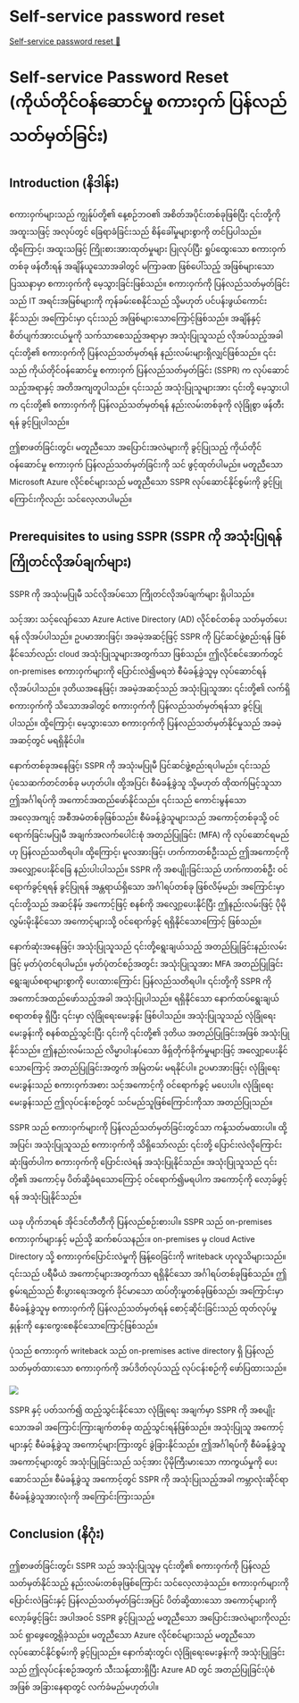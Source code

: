 # Self-service password reset

[Self-service password reset 🔗](https://www.coursera.org/learn/microsoft-sc-900-exam-preparation-and-practice/supplement/ub0bD/self-service-password-reset)

# Self-service Password Reset (ကိုယ်တိုင်ဝန်ဆောင်မှု စကားဝှက် ပြန်လည်သတ်မှတ်ခြင်း)

## Introduction (နိဒါန်း)

စကားဝှက်များသည် ကျွန်ုပ်တို့၏ နေ့စဉ်ဘဝ၏ အစိတ်အပိုင်းတစ်ခုဖြစ်ပြီး ၎င်းတို့ကို အထူးသဖြင့် အလုပ်တွင် ခြေရာခံခြင်းသည် စိန်ခေါ်မှုများစွာကို တင်ပြပါသည်။ ထို့ကြောင့်၊ အထူးသဖြင့် ကြိုးစားအားထုတ်မှုများ ပြုလုပ်ပြီး ရှုပ်ထွေးသော စကားဝှက်တစ်ခု ဖန်တီးရန် အချိန်ယူသောအခါတွင် မကြာခဏ ဖြစ်ပေါ်သည့် အဖြစ်များသော ပြဿနာမှာ စကားဝှက်ကို မေ့သွားခြင်းဖြစ်သည်။ စကားဝှက်ကို ပြန်လည်သတ်မှတ်ခြင်းသည် IT အရင်းအမြစ်များကို ကုန်ခမ်းစေနိုင်သည် သို့မဟုတ် ပင်ပန်းဖွယ်ကောင်းနိုင်သည်၊ အကြောင်းမှာ ၎င်းသည် အဖြစ်များသောကြောင့်ဖြစ်သည်။ အချိန်နှင့် စိတ်ပျက်အားငယ်မှုကို သက်သာစေသည့်အရာမှာ အသုံးပြုသူသည် လိုအပ်သည့်အခါ ၎င်းတို့၏ စကားဝှက်ကို ပြန်လည်သတ်မှတ်ရန် နည်းလမ်းများရှိလျှင်ဖြစ်သည်။ ၎င်းသည် ကိုယ်တိုင်ဝန်ဆောင်မှု စကားဝှက် ပြန်လည်သတ်မှတ်ခြင်း (SSPR) က လုပ်ဆောင်သည့်အရာနှင့် အတိအကျတူပါသည်။ ၎င်းသည် အသုံးပြုသူများအား ၎င်းတို့ မေ့သွားပါက ၎င်းတို့၏ စကားဝှက်ကို ပြန်လည်သတ်မှတ်ရန် နည်းလမ်းတစ်ခုကို လုံခြုံစွာ ဖန်တီးရန် ခွင့်ပြုပါသည်။

ဤစာဖတ်ခြင်းတွင်၊ မတူညီသော အပြောင်းအလဲများကို ခွင့်ပြုသည့် ကိုယ်တိုင်ဝန်ဆောင်မှု စကားဝှက် ပြန်လည်သတ်မှတ်ခြင်းကို သင် ဖွင့်ထုတ်ပါမည်။ မတူညီသော Microsoft Azure လိုင်စင်များသည် မတူညီသော SSPR လုပ်ဆောင်နိုင်စွမ်းကို ခွင့်ပြုကြောင်းကိုလည်း သင်လေ့လာပါမည်။

## Prerequisites to using SSPR (SSPR ကို အသုံးပြုရန် ကြိုတင်လိုအပ်ချက်များ)

SSPR ကို အသုံးမပြုမီ သင်လိုအပ်သော ကြိုတင်လိုအပ်ချက်များ ရှိပါသည်။

သင့်အား သင့်လျော်သော Azure Active Directory (AD) လိုင်စင်တစ်ခု သတ်မှတ်ပေးရန် လိုအပ်ပါသည်။ ဥပမာအားဖြင့်၊ အခမဲ့အဆင့်ဖြင့် SSPR ကို ပြင်ဆင်ဖွဲ့စည်းရန် ဖြစ်နိုင်သော်လည်း cloud အသုံးပြုသူများအတွက်သာ ဖြစ်သည်။ ဤလိုင်စင်အောက်တွင် on-premises စကားဝှက်များကို ပြောင်းလဲ၍မရဘဲ စီမံခန့်ခွဲသူမှ လုပ်ဆောင်ရန် လိုအပ်ပါသည်။ ဒုတိယအနေဖြင့်၊ အခမဲ့အဆင့်သည် အသုံးပြုသူအား ၎င်းတို့၏ လက်ရှိ စကားဝှက်ကို သိသောအခါတွင် စကားဝှက်ကို ပြန်လည်သတ်မှတ်ရန်သာ ခွင့်ပြုပါသည်။ ထို့ကြောင့်၊ မေ့သွားသော စကားဝှက်ကို ပြန်လည်သတ်မှတ်နိုင်မှုသည် အခမဲ့အဆင့်တွင် မရရှိနိုင်ပါ။

နောက်တစ်ခုအနေဖြင့်၊ SSPR ကို အသုံးမပြုမီ ပြင်ဆင်ဖွဲ့စည်းရပါမည်။ ၎င်းသည် ပုံသေဆက်တင်တစ်ခု မဟုတ်ပါ။ ထို့အပြင်၊ စီမံခန့်ခွဲသူ သို့မဟုတ် ထိုထက်မြင့်သူသာ ဤအင်္ဂါရပ်ကို အကောင်အထည်ဖော်နိုင်သည်။ ၎င်းသည် ကောင်းမွန်သော အလေ့အကျင့် အစီအမံတစ်ခုဖြစ်သည်။ စီမံခန့်ခွဲသူများသည် အကောင့်တစ်ခုသို့ ဝင်ရောက်ခြင်းမပြုမီ အချက်အလက်ပေါင်းစုံ အတည်ပြုခြင်း (MFA) ကို လုပ်ဆောင်ရမည်ဟု ပြန်လည်သတိရပါ။ ထို့ကြောင့်၊ မူလအားဖြင့်၊ ဟက်ကာတစ်ဦးသည် ဤအကောင့်ကို အလျှော့ပေးနိုင်ခြေ နည်းပါးပါသည်။ SSPR ကို အစပျိုးခြင်းသည် ဟက်ကာတစ်ဦး ဝင်ရောက်ခွင့်ရရန် ခွင့်ပြုရန် အန္တရာယ်ရှိသော အင်္ဂါရပ်တစ်ခု ဖြစ်လိမ့်မည်၊ အကြောင်းမှာ ၎င်းတို့သည် အဆင့်နိမ့် အကောင့်ဖြင့် စနစ်ကို အလျှော့ပေးနိုင်ပြီး ဤနည်းလမ်းဖြင့် ပိုမို လွှမ်းမိုးနိုင်သော အကောင့်များသို့ ဝင်ရောက်ခွင့် ရရှိနိုင်သောကြောင့် ဖြစ်သည်။

နောက်ဆုံးအနေဖြင့်၊ အသုံးပြုသူသည် ၎င်းတို့ရွေးချယ်သည့် အတည်ပြုခြင်းနည်းလမ်းဖြင့် မှတ်ပုံတင်ရပါမည်။ မှတ်ပုံတင်စဉ်အတွင်း အသုံးပြုသူအား MFA အတည်ပြုခြင်း ရွေးချယ်စရာများစွာကို ပေးထားကြောင်း ပြန်လည်သတိရပါ။ ၎င်းတို့ကို SSPR ကို အကောင်အထည်ဖော်သည့်အခါ အသုံးပြုပါသည်။ ရရှိနိုင်သော နောက်ထပ်ရွေးချယ်စရာတစ်ခု ရှိပြီး ၎င်းမှာ လုံခြုံရေးမေးခွန်း ဖြစ်ပါသည်။ အသုံးပြုသူသည် လုံခြုံရေးမေးခွန်းကို စနစ်ထည့်သွင်းပြီး ၎င်းကို ၎င်းတို့၏ ဒုတိယ အတည်ပြုခြင်းအဖြစ် အသုံးပြုနိုင်သည်။ ဤနည်းလမ်းသည် လိမ္မာပါးနပ်သော ဖိရှ်တိုက်ခိုက်မှုများဖြင့် အလျှော့ပေးနိုင်သောကြောင့် အတည်ပြုခြင်းအတွက် အမြဲတမ်း မရနိုင်ပါ။ ဥပမာအားဖြင့်၊ လုံခြုံရေးမေးခွန်းသည် စကားဝှက်အစား သင့်အကောင့်ကို ဝင်ရောက်ခွင့် မပေးပါ။ လုံခြုံရေးမေးခွန်းသည် ဤလုပ်ငန်းစဉ်တွင် သင်မည်သူဖြစ်ကြောင်းကိုသာ အတည်ပြုသည်။

SSPR သည် စကားဝှက်များကို ပြန်လည်သတ်မှတ်ခြင်းတွင်သာ ကန့်သတ်မထားပါ။ ထို့အပြင်၊ အသုံးပြုသူသည် စကားဝှက်ကို သိရှိသော်လည်း ၎င်းတို့ ပြောင်းလဲလိုကြောင်း ဆုံးဖြတ်ပါက စကားဝှက်ကို ပြောင်းလဲရန် အသုံးပြုနိုင်သည်။ အသုံးပြုသူသည် ၎င်းတို့၏ အကောင့်မှ ပိတ်ဆို့ခံရသောကြောင့် ဝင်ရောက်၍မရပါက အကောင့်ကို လော့ခ်ဖွင့်ရန် အသုံးပြုနိုင်သည်။

ယခု ဟိုက်ဘရစ် အိုင်ဒင်တီတီကို ပြန်လည်စဉ်းစားပါ။ SSPR သည် on-premises စကားဝှက်များနှင့် မည်သို့ ဆက်စပ်သနည်း။ on-premises မှ cloud Active Directory သို့ စကားဝှက်ပြောင်းလဲမှုကို ဖြန့်ဝေခြင်းကို writeback ဟုလူသိများသည်။ ၎င်းသည် ပရီမီယံ အကောင့်များအတွက်သာ ရရှိနိုင်သော အင်္ဂါရပ်တစ်ခုဖြစ်သည်။ ဤစွမ်းရည်သည် စီးပွားရေးအတွက် ခိုင်မာသော ထပ်တိုးမှုတစ်ခုဖြစ်သည်၊ အကြောင်းမှာ စီမံခန့်ခွဲသူမှ စကားဝှက်ကို ပြန်လည်သတ်မှတ်ရန် စောင့်ဆိုင်းခြင်းသည် ထုတ်လုပ်မှုနှုန်းကို နှေးကွေးစေနိုင်သောကြောင့်ဖြစ်သည်။

ပုံသည် စကားဝှက် writeback သည် on-premises active directory ရှိ ပြန်လည်သတ်မှတ်ထားသော စကားဝှက်ကို အပ်ဒိတ်လုပ်သည့် လုပ်ငန်းစဉ်ကို ဖော်ပြထားသည်။

<img src="https://d3c33hcgiwev3.cloudfront.net/imageAssetProxy.v1/kWHcpYIvQ7y32046UeSBdw_3c6527dd658e49a486644b7b8e6b74e1_C9M2L1_item05_img01.png?expiry=1744502400000&hmac=hCXAz1CSrX4YeMsPeBQBg-hVIvgQXDlsj-zpxWQPm9Y">

SSPR နှင့် ပတ်သက်၍ ထည့်သွင်းနိုင်သော လုံခြုံရေး အချက်မှာ SSPR ကို အစပျိုးသောအခါ အကြောင်းကြားချက်တစ်ခု ထည့်သွင်းရန်ဖြစ်သည်။ အသုံးပြုသူ အကောင့်များနှင့် စီမံခန့်ခွဲသူ အကောင့်များကြားတွင် ခွဲခြားနိုင်သည်။ ဤအင်္ဂါရပ်ကို စီမံခန့်ခွဲသူ အကောင့်များတွင် အသုံးပြုခြင်းသည် သင့်အား ပိုမိုကြီးမားသော ကာကွယ်မှုကို ပေးဆောင်သည်။ စီမံခန့်ခွဲသူ အကောင့်တွင် SSPR ကို အသုံးပြုသည့်အခါ ကမ္ဘာလုံးဆိုင်ရာ စီမံခန့်ခွဲသူအားလုံးကို အကြောင်းကြားသည်။

## Conclusion (နိဂုံး)

ဤစာဖတ်ခြင်းတွင်၊ SSPR သည် အသုံးပြုသူမှ ၎င်းတို့၏ စကားဝှက်ကို ပြန်လည်သတ်မှတ်နိုင်သည့် နည်းလမ်းတစ်ခုဖြစ်ကြောင်း သင်လေ့လာခဲ့သည်။ စကားဝှက်များကို ပြောင်းလဲခြင်းနှင့် ပြန်လည်သတ်မှတ်ခြင်းအပြင် ပိတ်ဆို့ထားသော အကောင့်များကို လော့ခ်ဖွင့်ခြင်း အပါအဝင် SSPR ခွင့်ပြုသည့် မတူညီသော အပြောင်းအလဲများကိုလည်း သင် ရှာဖွေတွေ့ရှိခဲ့သည်။ မတူညီသော Azure လိုင်စင်များသည် မတူညီသော လုပ်ဆောင်နိုင်စွမ်းကို ခွင့်ပြုသည်။ နောက်ဆုံးတွင်၊ လုံခြုံရေးမေးခွန်းကို အသုံးပြုခြင်းသည် ဤလုပ်ငန်းစဉ်အတွက် သီးသန့်ထားရှိပြီး Azure AD တွင် အတည်ပြုခြင်းပုံစံအဖြစ် အခြားနေရာတွင် လက်ခံမည်မဟုတ်ပါ။
